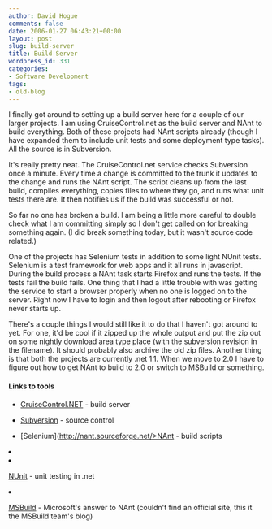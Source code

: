 ```yaml
---
author: David Hogue
comments: false
date: 2006-01-27 06:43:21+00:00
layout: post
slug: build-server
title: Build Server
wordpress_id: 331
categories:
- Software Development
tags:
- old-blog
---
```


I finally got around to setting up a build server here for a couple of our larger projects.  I am using CruiseControl.net as the build server and NAnt to build everything.  Both of these projects had NAnt scripts already (though I have expanded them to include unit tests and some deployment type tasks).  All the source is in Subversion.

It's really pretty neat.  The CruiseControl.net service checks Subversion once a minute.  Every time a change is committed to the trunk it updates to the change and runs the NAnt script.  The script cleans up from the last build, compiles everything, copies files to where they go, and runs what unit tests there are.  It then notifies us if the build was successful or not.

So far no one has broken a build.  I am being a little more careful to double check what I am committing simply so I don't get called on for breaking something again.  (I did break something today, but it wasn't source code related.)

One of the projects has Selenium tests in addition to some light NUnit tests.  Selenium is a test framework for web apps and it all runs in javascript.  During the build process a NAnt task starts Firefox and runs the tests.  If the tests fail the build fails.  One thing that I had a little trouble with was getting the service to start a browser properly when no one is logged on to the server.  Right now I have to login and then logout after rebooting or Firefox never starts up.

There's a couple things I would still like it to do that I haven't got around to yet.  For one, it'd be cool if it zipped up the whole output and put the zip out on some nightly download area type place (with the subversion revision in the filename).  It should probably also archive the old zip files.  Another thing is that both the projects are currently .net 1.1.  When we move to 2.0 I have to figure out how to get NAnt to build to 2.0 or switch to MSBuild or something.



#### Links to tools






  * [CruiseControl.NET](http://confluence.public.thoughtworks.org/display/CCNET/Welcome+to+CruiseControl.NET) - build server


  * [Subversion](http://subversion.tigris.org/) - source control


  * [Selenium](http://nant.sourceforge.net/>NAnt - build scripts</li>
<li><a href=) - test tool for web applications


  * [NUnit](http://www.nunit.org/) - unit testing in .net


  * [MSBuild](http://blogs.msdn.com/msbuild/) - Microsoft's answer to NAnt (couldn't find an official site, this it the MSBuild team's blog)


